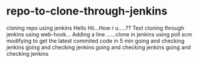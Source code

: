 # repo-to-clone-through-jenkins
cloning repo using jenkins
Hello Hii...How r u.....??
Text cloning through jenkins using web-hook...
Adding a line ......clone in jenkins using poll scm
modifying to get the latest commited code in 5 min
going and checking jenkins
going and checking jenkins
going and checking jenkins
going and checking jenkins
